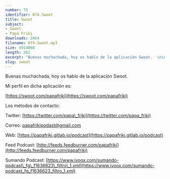 ```yaml
---
number: 75
identifier: 074.Swoot
title: Swoot
subject:
- Swoot
- Papá Friki
downloads: 2464
filename: 074.Swoot.mp3
size: 4914068
length: 262
excerpt: "Buenas muchachada, hoy os hablo de la aplicación Swoot.  \n\nMi perfil en dicha aplicación es:\n\n[https://swoot.com/papafriki](https://swoot.com/papafriki)  \n\nLos métodos de contacto:  \n\nTwitter: [https://twitter.com/papa\\_friki](https://twitter.com/papa_friki)\n\nCorreo: [papafrikipodast@gmail.com](https://archive.org/details/papafrikipodast@gmail.com)\n\nWeb: [https://papafriki.gitlab.io/podcast](https://papafriki.gitlab.io/podcast)\n\nFeed Podcast: [http://feeds.feedburner.com/papafriki](http://feeds.feedburner.com/papafriki)\n\nSumando Podcast: [https://www.ivoox.com/sumando-podcast\\_fg\\_f1636623\\_filtro\\_1.xml](https://www.ivoox.com/sumando-podcast_fg_f1636623_filtro_1.xml)"
slug: swoot
---
```

Buenas muchachada, hoy os hablo de la aplicación Swoot.

Mi perfil en dicha aplicación es:

[https://swoot.com/papafriki](https://swoot.com/papafriki)

Los métodos de contacto:

Twitter: [https://twitter.com/papa\_friki](https://twitter.com/papa_friki)

Correo: [papafrikipodast@gmail.com](https://archive.org/details/papafrikipodast@gmail.com)

Web: [https://papafriki.gitlab.io/podcast](https://papafriki.gitlab.io/podcast)

Feed Podcast: [http://feeds.feedburner.com/papafriki](http://feeds.feedburner.com/papafriki)

Sumando Podcast: [https://www.ivoox.com/sumando-podcast\_fg\_f1636623\_filtro\_1.xml](https://www.ivoox.com/sumando-podcast_fg_f1636623_filtro_1.xml)
